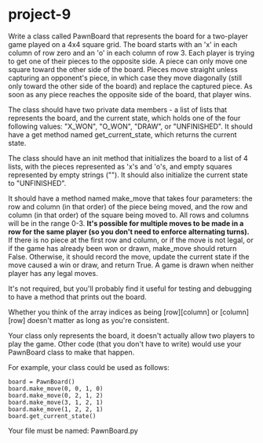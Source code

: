 # project-9

Write a class called PawnBoard that represents the board for a two-player game played on a 4x4 square grid. The board starts with an 'x' in each column of row zero and an 'o' in each column of row 3. Each player is trying to get one of their pieces to the opposite side. A piece can only move one square toward the other side of the board. Pieces move straight unless capturing an opponent's piece, in which case they move diagonally (still only toward the other side of the board) and replace the captured piece. As soon as any piece reaches the opposite side of the board, that player wins.

The class should have two private data members - a list of lists that represents the board, and the current state, which holds one of the four following values: "X_WON", "O_WON", "DRAW", or "UNFINISHED". It should have a get method named get_current_state, which returns the current state.

The class should have an init method that initializes the board to a list of 4 lists, with the pieces represented as 'x's and 'o's, and empty squares represented by empty strings (""). It should also initialize the current state to "UNFINISHED".

It should have a method named make_move that takes four parameters: the row and column (in that order) of the piece being moved, and the row and column (in that order) of the square being moved to. All rows and columns will be in the range 0-3. **It's possible for multiple moves to be made in a row for the same player (so you don't need to enforce alternating turns).** If there is no piece at the first row and column, or if the move is not legal, or if the game has already been won or drawn, make_move should return False. Otherwise, it should record the move, update the current state if the move caused a win or draw, and return True. A game is drawn when neither player has any legal moves.

It's not required, but you'll probably find it useful for testing and debugging to have a method that prints out the board.

Whether you think of the array indices as being [row][column] or [column][row] doesn't matter as long as you're consistent.

Your class only represents the board, it doesn't actually allow two players to play the game. Other code (that you don't have to write) would use your PawnBoard class to make that happen.

For example, your class could be used as follows:

```
board = PawnBoard()
board.make_move(0, 0, 1, 0)
board.make_move(0, 2, 1, 2)
board.make_move(3, 1, 2, 1)
board.make_move(1, 2, 2, 1)
board.get_current_state()
```

Your file must be named: PawnBoard.py
